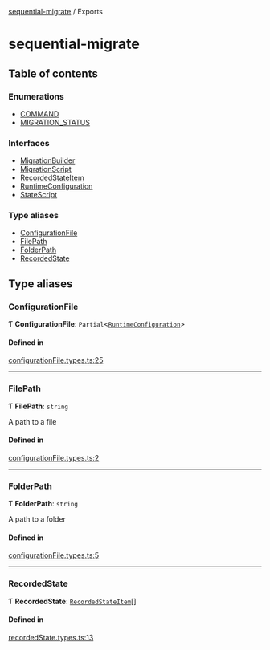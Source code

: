[sequential-migrate](README.md) / Exports

# sequential-migrate

## Table of contents

### Enumerations

- [COMMAND](enums/COMMAND.md)
- [MIGRATION\_STATUS](enums/MIGRATION_STATUS.md)

### Interfaces

- [MigrationBuilder](interfaces/MigrationBuilder.md)
- [MigrationScript](interfaces/MigrationScript.md)
- [RecordedStateItem](interfaces/RecordedStateItem.md)
- [RuntimeConfiguration](interfaces/RuntimeConfiguration.md)
- [StateScript](interfaces/StateScript.md)

### Type aliases

- [ConfigurationFile](modules.md#configurationfile)
- [FilePath](modules.md#filepath)
- [FolderPath](modules.md#folderpath)
- [RecordedState](modules.md#recordedstate)

## Type aliases

### ConfigurationFile

Ƭ **ConfigurationFile**: `Partial`<[`RuntimeConfiguration`](interfaces/RuntimeConfiguration.md)\>

#### Defined in

[configurationFile.types.ts:25](https://github.com/Ivo-Evans/sequential-migrate/blob/55e7db0/src/types/configurationFile.types.ts#L25)

___

### FilePath

Ƭ **FilePath**: `string`

A path to a file

#### Defined in

[configurationFile.types.ts:2](https://github.com/Ivo-Evans/sequential-migrate/blob/55e7db0/src/types/configurationFile.types.ts#L2)

___

### FolderPath

Ƭ **FolderPath**: `string`

A path to a folder

#### Defined in

[configurationFile.types.ts:5](https://github.com/Ivo-Evans/sequential-migrate/blob/55e7db0/src/types/configurationFile.types.ts#L5)

___

### RecordedState

Ƭ **RecordedState**: [`RecordedStateItem`](interfaces/RecordedStateItem.md)[]

#### Defined in

[recordedState.types.ts:13](https://github.com/Ivo-Evans/sequential-migrate/blob/55e7db0/src/types/recordedState.types.ts#L13)
